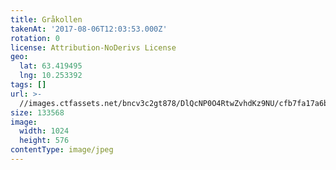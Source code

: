 ```yaml
---
title: Gråkollen
takenAt: '2017-08-06T12:03:53.000Z'
rotation: 0
license: Attribution-NoDerivs License
geo:
  lat: 63.419495
  lng: 10.253392
tags: []
url: >-
  //images.ctfassets.net/bncv3c2gt878/DlQcNP0O4RtwZvhdKz9NU/cfb7fa17a6b370f834f3e9e6e42d3a04/grkollen_35599880553_o
size: 133568
image:
  width: 1024
  height: 576
contentType: image/jpeg
---
```


